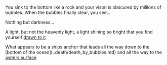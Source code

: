 You sink to the bottom like a rock and your vison is obscured by millions of
bubbles. When the bubbles finally clear, you see...

Nothing but darkness...

A light, but not the heavenly light, a light shining so bright that you find yourself [drawn to it](../heavenly_light/heavenly_light.md) 

What appears to be a ships anchor that leads all the way down to the [bottom of the ocean](..death/death_by_bubbles.md} and all the way to the [waters surface](../ships-ahoy/ships-ahoy.md)


